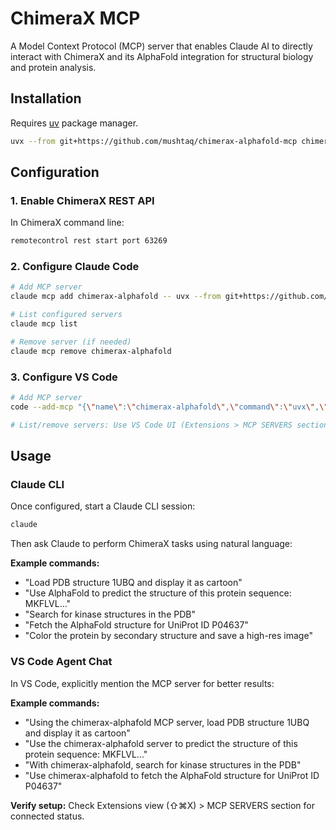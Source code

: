 # ChimeraX MCP

A Model Context Protocol (MCP) server that enables Claude AI to directly interact with ChimeraX and its AlphaFold integration for structural biology and protein analysis.

## Installation

Requires [uv](https://docs.astral.sh/uv/getting-started/installation/) package manager.

```bash
uvx --from git+https://github.com/mushtaq/chimerax-alphafold-mcp chimerax-mcp
```

## Configuration

### 1. Enable ChimeraX REST API

In ChimeraX command line:
```bash
remotecontrol rest start port 63269
```

### 2. Configure Claude Code

```bash
# Add MCP server
claude mcp add chimerax-alphafold -- uvx --from git+https://github.com/mushtaq/chimerax-alphafold-mcp chimerax-mcp

# List configured servers
claude mcp list

# Remove server (if needed)
claude mcp remove chimerax-alphafold
```

### 3. Configure VS Code

```bash
# Add MCP server
code --add-mcp "{\"name\":\"chimerax-alphafold\",\"command\":\"uvx\",\"args\":[\"--from\",\"git+https://github.com/mushtaq/chimerax-alphafold-mcp\",\"chimerax-mcp\"]}"

# List/remove servers: Use VS Code UI (Extensions > MCP SERVERS section)
```

## Usage

### Claude CLI

Once configured, start a Claude CLI session:

```bash
claude
```

Then ask Claude to perform ChimeraX tasks using natural language:

**Example commands:**
- "Load PDB structure 1UBQ and display it as cartoon"
- "Use AlphaFold to predict the structure of this protein sequence: MKFLVL..."
- "Search for kinase structures in the PDB"
- "Fetch the AlphaFold structure for UniProt ID P04637"
- "Color the protein by secondary structure and save a high-res image"

### VS Code Agent Chat

In VS Code, explicitly mention the MCP server for better results:

**Example commands:**
- "Using the chimerax-alphafold MCP server, load PDB structure 1UBQ and display it as cartoon"
- "Use the chimerax-alphafold server to predict the structure of this protein sequence: MKFLVL..."
- "With chimerax-alphafold, search for kinase structures in the PDB"
- "Use chimerax-alphafold to fetch the AlphaFold structure for UniProt ID P04637"

**Verify setup:** Check Extensions view (⇧⌘X) > MCP SERVERS section for connected status.
